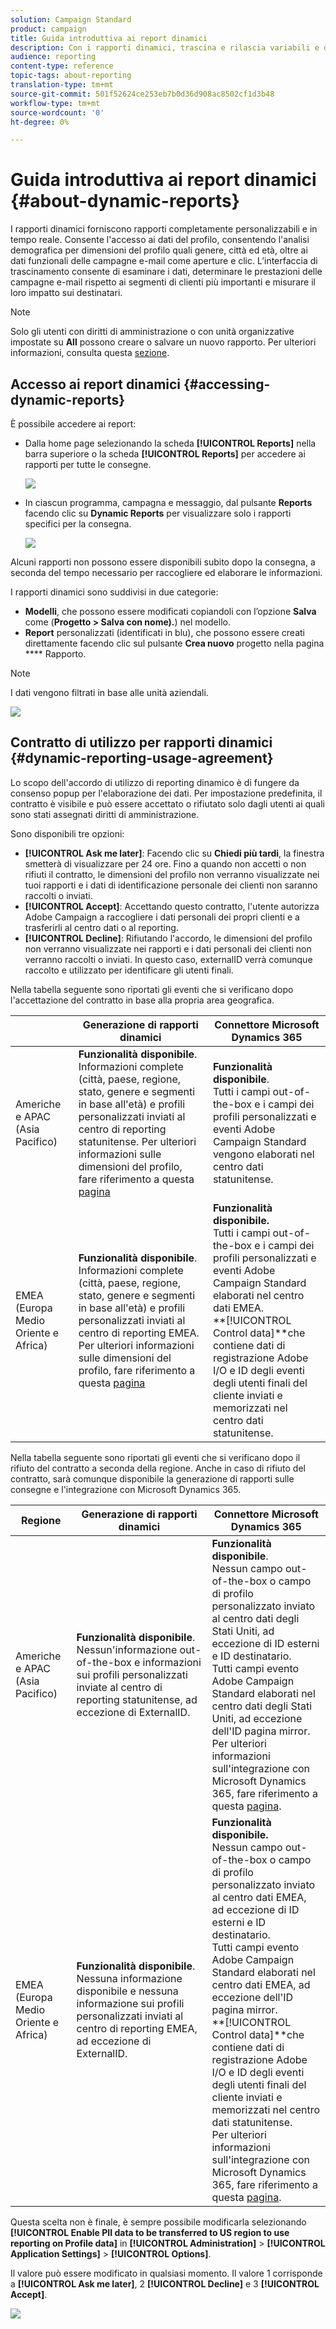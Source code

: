 ```yaml
---
solution: Campaign Standard
product: campaign
title: Guida introduttiva ai report dinamici
description: Con i rapporti dinamici, trascina e rilascia variabili e dimensioni nell’ambiente a forma libera e analizza il successo delle campagne.
audience: reporting
content-type: reference
topic-tags: about-reporting
translation-type: tm+mt
source-git-commit: 501f52624ce253eb7b0d36d908ac8502cf1d3b48
workflow-type: tm+mt
source-wordcount: '0'
ht-degree: 0%

---
```



# Guida introduttiva ai report dinamici {#about-dynamic-reports}

I rapporti dinamici forniscono rapporti completamente personalizzabili e in tempo reale. Consente l&#39;accesso ai dati del profilo, consentendo l&#39;analisi demografica per dimensioni del profilo quali genere, città ed età, oltre ai dati funzionali delle campagne e-mail come aperture e clic. L’interfaccia di trascinamento consente di esaminare i dati, determinare le prestazioni delle campagne e-mail rispetto ai segmenti di clienti più importanti e misurare il loro impatto sui destinatari.

>[!NOTE]
>
>Solo gli utenti con diritti di amministrazione o con unità organizzative impostate su **All** possono creare o salvare un nuovo rapporto. Per ulteriori informazioni, consulta questa [sezione](../../administration/using/users-management.md).

## Accesso ai report dinamici {#accessing-dynamic-reports}

È possibile accedere ai report:

* Dalla home page selezionando la scheda **[!UICONTROL Reports]** nella barra superiore o la scheda **[!UICONTROL Reports]** per accedere ai rapporti per tutte le consegne.

   ![](assets/campaign_reports_access.png)

* In ciascun programma, campagna e messaggio, dal pulsante **Reports** facendo clic su **Dynamic Reports** per visualizzare solo i rapporti specifici per la consegna.

   ![](assets/campaign_reports_description.png)

Alcuni rapporti non possono essere disponibili subito dopo la consegna, a seconda del tempo necessario per raccogliere ed elaborare le informazioni.

I rapporti dinamici sono suddivisi in due categorie:

* **Modelli**, che possono essere modificati copiandoli con l’opzione  **Salva** come (**Progetto > Salva con nome).**) nel modello.
* **Report**  personalizzati (identificati in blu), che possono essere creati direttamente facendo clic sul pulsante  **Crea nuovo** progetto nella pagina  **** Rapporto.

>[!NOTE]
>
>I dati vengono filtrati in base alle unità aziendali.

![](assets/dynamic_report_overview.png)

## Contratto di utilizzo per rapporti dinamici {#dynamic-reporting-usage-agreement}

Lo scopo dell&#39;accordo di utilizzo di reporting dinamico è di fungere da consenso popup per l&#39;elaborazione dei dati. Per impostazione predefinita, il contratto è visibile e può essere accettato o rifiutato solo dagli utenti ai quali sono stati assegnati diritti di amministrazione.

Sono disponibili tre opzioni:

* **[!UICONTROL Ask me later]**: Facendo clic su  **Chiedi più tardi**, la finestra smetterà di visualizzare per 24 ore. Fino a quando non accetti o non rifiuti il contratto, le dimensioni del profilo non verranno visualizzate nei tuoi rapporti e i dati di identificazione personale dei clienti non saranno raccolti o inviati.
* **[!UICONTROL Accept]**: Accettando questo contratto, l&#39;utente autorizza  Adobe Campaign a raccogliere i dati personali dei propri clienti e a trasferirli al centro dati o al reporting.
* **[!UICONTROL Decline]**: Rifiutando l&#39;accordo, le dimensioni del profilo non verranno visualizzate nei rapporti e i dati personali dei clienti non verranno raccolti o inviati. In questo caso, externalID verrà comunque raccolto e utilizzato per identificare gli utenti finali.

Nella tabella seguente sono riportati gli eventi che si verificano dopo l&#39;accettazione del contratto in base alla propria area geografica.

|  | Generazione di rapporti dinamici | Connettore Microsoft Dynamics 365 |
|---|---|---|
| Americhe e APAC (Asia Pacifico) | **Funzionalità disponibile**. <br>Informazioni complete (città, paese, regione, stato, genere e segmenti in base all&#39;età) e profili personalizzati inviati al centro di reporting statunitense. Per ulteriori informazioni sulle dimensioni del profilo, fare riferimento a questa [pagina](../../reporting/using/list-of-components-.md) | **Funzionalità disponibile**. <br>Tutti i campi out-of-the-box e i campi dei profili personalizzati e  eventi Adobe Campaign Standard vengono elaborati nel centro dati statunitense. |
| EMEA (Europa Medio Oriente e Africa) | **Funzionalità disponibile**. <br>Informazioni complete (città, paese, regione, stato, genere e segmenti in base all&#39;età) e profili personalizzati inviati al centro di reporting EMEA. Per ulteriori informazioni sulle dimensioni del profilo, fare riferimento a questa [pagina](../../reporting/using/list-of-components-.md) | **Funzionalità disponibile.** <br>Tutti i campi out-of-the-box e i campi dei profili personalizzati e  eventi Adobe Campaign Standard elaborati nel centro dati EMEA. <br>**[!UICONTROL Control data]**che contiene  dati di registrazione Adobe I/O e ID degli eventi degli utenti finali del cliente inviati e memorizzati nel centro dati statunitense. |

Nella tabella seguente sono riportati gli eventi che si verificano dopo il rifiuto del contratto a seconda della regione. Anche in caso di rifiuto del contratto, sarà comunque disponibile la generazione di rapporti sulle consegne e l&#39;integrazione con Microsoft Dynamics 365.

| Regione | Generazione di rapporti dinamici | Connettore Microsoft Dynamics 365 |
|---|---|---|
| Americhe e APAC (Asia Pacifico) | **Funzionalità disponibile**. <br> Nessun&#39;informazione out-of-the-box e informazioni sui profili personalizzati inviate al centro di reporting statunitense, ad eccezione di ExternalID. | **Funzionalità disponibile**. <br>Nessun campo out-of-the-box o campo di profilo personalizzato inviato al centro dati degli Stati Uniti, ad eccezione di ID esterni e ID destinatario. <br>Tutti  campi evento Adobe Campaign Standard elaborati nel centro dati degli Stati Uniti, ad eccezione dell&#39;ID pagina mirror. <br>Per ulteriori informazioni sull&#39;integrazione con Microsoft Dynamics 365, fare riferimento a questa  [pagina](../../integrating/using/working-with-campaign-standard-and-microsoft-dynamics-365.md). |
| EMEA (Europa Medio Oriente e Africa) | **Funzionalità disponibile**. <br>Nessuna informazione disponibile e nessuna informazione sui profili personalizzati inviati al centro di reporting EMEA, ad eccezione di ExternalID. | **Funzionalità disponibile.** <br>Nessun campo out-of-the-box o campo di profilo personalizzato inviato al centro dati EMEA, ad eccezione di ID esterni e ID destinatario. <br>Tutti  campi evento Adobe Campaign Standard elaborati nel centro dati EMEA, ad eccezione dell&#39;ID pagina mirror.  <br>**[!UICONTROL Control data]**che contiene  dati di registrazione Adobe I/O e ID degli eventi degli utenti finali del cliente inviati e memorizzati nel centro dati statunitense.<br>Per ulteriori informazioni sull&#39;integrazione con Microsoft Dynamics 365, fare riferimento a questa  [pagina](../../integrating/using/working-with-campaign-standard-and-microsoft-dynamics-365.md). |

Questa scelta non è finale, è sempre possibile modificarla selezionando **[!UICONTROL Enable PII data to be transferred to US region to use reporting on Profile data]** in **[!UICONTROL Administration]** > **[!UICONTROL Application Settings]** > **[!UICONTROL Options]**.

Il valore può essere modificato in qualsiasi momento. Il valore 1 corrisponde a **[!UICONTROL Ask me later]**, 2 **[!UICONTROL Decline]** e 3 **[!UICONTROL Accept]**.

![](assets/pii_window_2.png)
